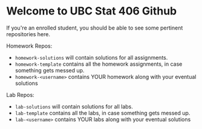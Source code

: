 # Welcome to UBC Stat 406 Github

If you're an enrolled student, you should be able to see some pertinent repositories here.

Homework Repos:

* `homework-solutions` will contain solutions for all assignments.
* `homework-template` contains all the homework assignments, in case something gets messed up.
* `homework-<username>` contains YOUR homework along with your eventual solutions

Lab Repos:

* `lab-solutions` will contain solutions for all labs.
* `lab-template` contains all the labs, in case something gets messed up.
* `lab-<username>` contains YOUR labs along with your eventual solutions
